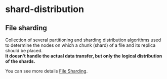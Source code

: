 # shard-distribution

## File sharding

Collection of several partitioning and sharding distribution algorithms used to determine the nodes on which a chunk
(shard) of a file and its replica should be placed.  
**It doesn't handle the actual data transfer, but only the logical distribution of the shards.**

You can see more details [File Sharding](https://github.com/radumarias/rfs/wiki/File-sharding).